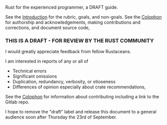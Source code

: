 [comment]: # ( Copyright 2021 Ian Jackson and contributors  )
[comment]: # ( SPDX-License-Identifier: MIT                 )
[comment]: # ( There is NO WARRANTY.                        )

Rust for the experienced programmer, a DRAFT guide.

See the [Introduction](intro.md) for
the rubric, goals, and non-goals.
See the [Colophon](colophon.md) for
authorship and acknowledgements,
making contributions and corrections,
and document source code,

### THIS IS A DRAFT - FOR REVIEW BY THE RUST COMMUNITY

I would greatly appreciate feedback from fellow Rustaceans.

I am interested in reports of any or all of
 * Technical errors
 * Significant omissions
 * Duplication, redundancy, verbosity, or otioseness
 * Differences of opinion especially about crate recommendations,

See the [Colophon](colophon.md) for information about contributing
including a link to the Gitlab repo.

I hope to remove the "draft" label and
release this document to a general audience
soon after Thursday the 23rd of September.
